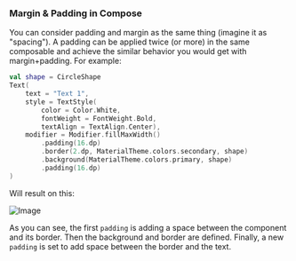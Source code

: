 ### Margin & Padding in Compose

You can consider padding and margin as the same thing (imagine it as "spacing"). A padding can be applied twice (or more) in the same composable and achieve the similar behavior you would get with margin+padding. For example:

```kotlin
val shape = CircleShape
Text(
    text = "Text 1",
    style = TextStyle(
        color = Color.White,
        fontWeight = FontWeight.Bold,
        textAlign = TextAlign.Center),
    modifier = Modifier.fillMaxWidth()
        .padding(16.dp)
        .border(2.dp, MaterialTheme.colors.secondary, shape)
        .background(MaterialTheme.colors.primary, shape)
        .padding(16.dp)
)
```

Will result on this:

![Image](https://i.stack.imgur.com/oqLvk.png)

As you can see, the first `padding` is adding a space between the component and its border. Then the background and border are defined. Finally, a new `padding` is set to add space between the border and the text.
